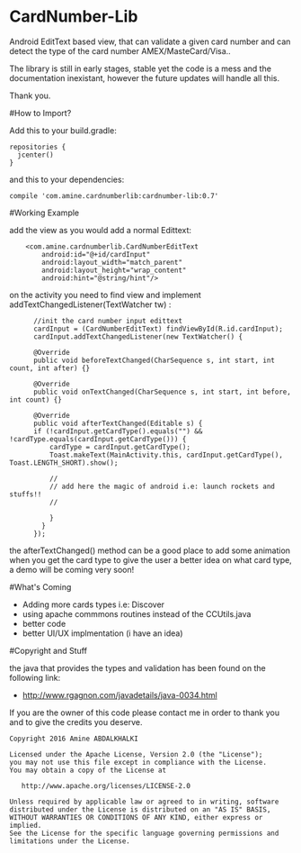 # CardNumber-Lib
Android EditText based view, that can validate a given card number and can detect the type of the card number AMEX/MasteCard/Visa..

The library is still in early stages, stable yet the code is a mess and the documentation inexistant, however the future updates will handle all this.

Thank you.

#How to Import?

Add this to your build.gradle:
```
repositories {
  jcenter() 
} 
```
and this to your dependencies:
```
compile 'com.amine.cardnumberlib:cardnumber-lib:0.7'
```

#Working Example

add the view as you would add a normal Edittext:

```
    <com.amine.cardnumberlib.CardNumberEditText
        android:id="@+id/cardInput"
        android:layout_width="match_parent"
        android:layout_height="wrap_content"
        android:hint="@string/hint"/>
```

on the activity you need to find view and implement addTextChangedListener(TextWatcher tw) :
```
      //init the card number input edittext
      cardInput = (CardNumberEditText) findViewById(R.id.cardInput);
      cardInput.addTextChangedListener(new TextWatcher() {

      @Override
      public void beforeTextChanged(CharSequence s, int start, int count, int after) {}

      @Override
      public void onTextChanged(CharSequence s, int start, int before, int count) {}

      @Override
      public void afterTextChanged(Editable s) {
      if (!cardInput.getCardType().equals("") && !cardType.equals(cardInput.getCardType())) {
          cardType = cardInput.getCardType();
          Toast.makeText(MainActivity.this, cardInput.getCardType(), Toast.LENGTH_SHORT).show();
          
          //
          // add here the magic of android i.e: launch rockets and stuffs!!
          //
          
          }
        }
      });
```

the afterTextChanged() method  can be a good place to add some animation when you get the card type to give 
the user a better idea on what card type, a demo will be coming very soon!

#What's Coming
- Adding more cards types i.e: Discover
- using apache commmons routines instead of the CCUtils.java
- better code
- better UI/UX implmentation (i have an idea)

#Copyright and Stuff

the java that provides the types and validation has been found on the following link:

- http://www.rgagnon.com/javadetails/java-0034.html

If you are the owner of this code please contact me in order to thank you and to give the credits you deserve.

```
Copyright 2016 Amine ABDALKHALKI

Licensed under the Apache License, Version 2.0 (the "License");
you may not use this file except in compliance with the License.
You may obtain a copy of the License at

   http://www.apache.org/licenses/LICENSE-2.0

Unless required by applicable law or agreed to in writing, software
distributed under the License is distributed on an "AS IS" BASIS,
WITHOUT WARRANTIES OR CONDITIONS OF ANY KIND, either express or implied.
See the License for the specific language governing permissions and
limitations under the License.
```
